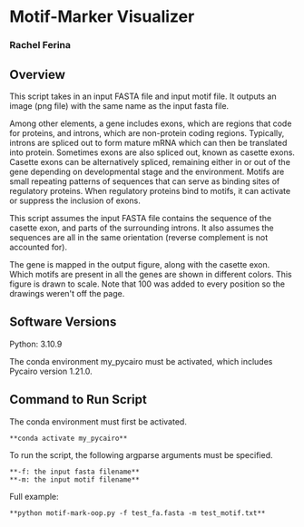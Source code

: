 # Motif-Marker Visualizer
### Rachel Ferina

## Overview

This script takes in an input FASTA file and input motif file. It outputs an image (png file) with the same name as the input fasta file.

Among other elements, a gene includes exons, which are regions that code for proteins, and introns, which are non-protein coding regions. Typically, introns are spliced out to form mature mRNA which can then be translated into protein. Sometimes exons are also spliced out, known as 
casette exons. Casette exons can be alternatively spliced, remaining either in or out of the gene depending on developmental stage and the environment. Motifs are small repeating patterns of sequences that can serve as binding sites of regulatory proteins. When regulatory proteins bind to motifs, it can activate or suppress the inclusion of exons.

This script assumes the input FASTA file contains the sequence of the casette exon, and parts of the surrounding introns. It also assumes the 
sequences are all in the same orientation (reverse complement is not accounted for).

The gene is mapped in the output figure, along with the casette exon. Which motifs are present in all the genes are shown in different colors.
This figure is drawn to scale. Note that 100 was added to every position so the drawings weren't off the page.


## Software Versions

Python: 3.10.9

The conda environment my_pycairo must be activated, which includes Pycairo version 1.21.0.

## Command to Run Script

The conda environment must first be activated.
    
    **conda activate my_pycairo**

To run the script, the following argparse arguments must be specified.

    **-f: the input fasta filename**
    **-m: the input motif filename**

Full example:

    **python motif-mark-oop.py -f test_fa.fasta -m test_motif.txt**